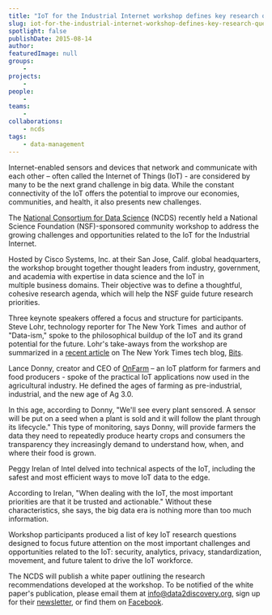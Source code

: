 ```yaml
---
title: "IoT for the Industrial Internet workshop defines key research questions"
slug: iot-for-the-industrial-internet-workshop-defines-key-research-questions
spotlight: false
publishDate: 2015-08-14
author: 
featuredImage: null
groups:
    - 
projects:
    - 
people:
    - 
teams: 
    - 
collaborations:
    - ncds
tags:
    - data-management
---
```

Internet-enabled sensors and devices that network and communicate with each other – often called the Internet of Things (IoT) - are considered by many to be the next grand challenge in big data. While the constant connectivity of the IoT offers the potential to improve our economies, communities, and health, it also presents new challenges.

The [National Consortium for Data Science](http://data2discovery.org/) (NCDS) recently held a National Science Foundation (NSF)-sponsored community workshop to address the growing challenges and opportunities related to the IoT for the Industrial Internet.

Hosted by Cisco Systems, Inc. at their San Jose, Calif. global headquarters, the workshop brought together thought leaders from industry, government, and academia with expertise in data science and the IoT in multiple business domains. Their objective was to define a thoughtful, cohesive research agenda, which will help the NSF guide future research priorities.

Three keynote speakers offered a focus and structure for participants. Steve Lohr, technology reporter for The New York Times  and author of "Data-ism," spoke to the philosophical buildup of the IoT and its grand potential for the future. Lohr's take-aways from the workshop are summarized in a [recent article](http://bits.blogs.nytimes.com/2015/08/03/the-internet-of-things-and-the-future-of-farming/?smid=tw-share&_r=0) on The New York Times tech blog, [Bits](http://bits.blogs.nytimes.com/author/steve-lohr/).

Lance Donny, creator and CEO of [OnFarm](http://www.onfarm.com/) – an IoT platform for farmers and food producers - spoke of the practical IoT applications now used in the agricultural industry. He defined the ages of farming as pre-industrial, industrial, and the new age of Ag 3.0.

In this age, according to Donny, "We'll see every plant sensored. A sensor will be put on a seed when a plant is sold and it will follow the plant through its lifecycle." This type of monitoring, says Donny, will provide farmers the data they need to repeatedly produce hearty crops and consumers the transparency they increasingly demand to understand how, when, and where their food is grown.

Peggy Irelan of Intel delved into technical aspects of the IoT, including the safest and most efficient ways to move IoT data to the edge.

According to Irelan, "When dealing with the IoT, the most important priorities are that it be trusted and actionable." Without these characteristics, she says, the big data era is nothing more than too much information.

Workshop participants produced a list of key IoT research questions designed to focus future attention on the most important challenges and opportunities related to the IoT: security, analytics, privacy, standardization, movement, and future talent to drive the IoT workforce.

The NCDS will publish a white paper outlining the research recommendations developed at the workshop. To be notified of the white paper's publication, please email them at [info@data2discovery.org](mailto:info@data2discovery.org), sign up for their [newsletter](http://renci.us3.list-manage.com/subscribe/post?u=c8914f488de27003a4fd3f676&id=296a1a65e6), or find them on [Facebook](https://www.facebook.com/thencds).
